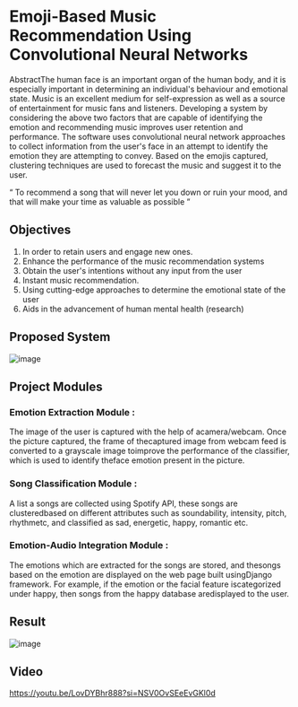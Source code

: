 # Emoji-Based Music Recommendation Using Convolutional Neural Networks
AbstractThe human face is an important organ of the human body, and it is especially important in determining an individual's behaviour and emotional state. Music is an excellent medium for self-expression as well as a source of entertainment for music fans and listeners. Developing a system by considering the above two factors that are capable  of  identifying  the  emotion  and  recommending  music improves user retention and performance.
 The software uses convolutional neural network approaches to collect information from the user's face in an attempt to identify the emotion  they  are  attempting  to  convey.  Based  on  the  emojis captured, clustering techniques are used to forecast the music and suggest it to the user.

<q>
To recommend a song that will never let you down or ruin your mood, and that will make your time as valuable as possible
</q>

## Objectives
1. In order to retain users and engage new ones.
2. Enhance  the  performance  of  the  music recommendation systems
3. Obtain the user's intentions without any input from the  user
4. Instant music recommendation.
5. Using  cutting-edge  approaches  to  determine the emotional state of the user
6. Aids  in  the  advancement  of  human  mental health (research)

## Proposed System
![image](https://github.com/SomuTech/Emotion-based-Music-Recommendation-ML/assets/77001358/d58ce033-58e1-4290-92f7-5f73c3f4f3d7)

## Project Modules
### Emotion  Extraction  Module :
The    image    of    the    user    is    captured    with    the    help    of    acamera/webcam.    Once    the    picture    captured,    the    frame    of    thecaptured  image  from  webcam feed is  converted to a grayscale image  toimprove  the performance of the  classifier, which is used to identify theface emotion present in the picture.
### Song Classification Module :
A list a songs are collected using Spotify API, these songs are clusteredbased on different attributes such as soundability, intensity, pitch, rhythmetc, and classified as sad, energetic, happy, romantic etc.
### Emotion-Audio Integration Module :
The  emotions  which  are  extracted  for the  songs  are stored, and thesongs based on the emotion are displayed on the web page built usingDjango framework.  For  example,  if  the  emotion  or  the  facial  feature  iscategorized    under    happy,    then  songs  from  the  happy  database  aredisplayed to the user.

## Result
![image](https://github.com/SomuTech/Emotion-based-Music-Recommendation-ML/assets/77001358/2126c9e3-cf5a-4866-a960-a648126685be)

## Video
https://youtu.be/LovDYBhr888?si=NSV0OvSEeEvGKl0d







